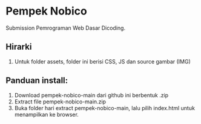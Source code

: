 # Pempek Nobico

Submission Pemrograman Web Dasar Dicoding.

## Hirarki
1. Untuk folder assets, folder ini berisi CSS, JS dan source gambar (IMG)

## Panduan install:
1. Download pempek-nobico-main dari github ini berbentuk .zip
2. Extract file pempek-nobico-main.zip 
3. Buka folder hari extract pempek-nobico-main, lalu pilih index.html untuk menampilkan ke browser.
